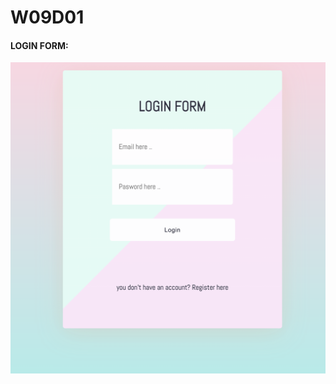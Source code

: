 # W09D01

#### LOGIN FORM:

![login img](https://github.com/Suha-AlHumaid/W09D03/blob/main/img/login.png)
